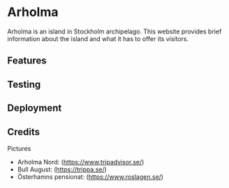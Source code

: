 # Arholma

Arholma is an island in Stockholm archipelago. This website provides brief information about the island and what it has to offer its visitors. 


## Features



## Testing




## Deployment



## Credits


Pictures
* Arholma Nord: (https://www.tripadvisor.se/)
* Bull August: (https://trippa.se/)
* Österhamns pensionat: (https://www.roslagen.se/)


